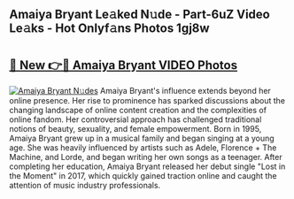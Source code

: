 ## Amaiya Bryant Le𝚊ked N𝚞de - Part-6uZ Video Le𝚊ks - Hot Onlyf𝚊ns Photos 1gj8w

# <h2><a href="http://ab15225.deff.icu/?id=Amaiya+Bryant">🔗 New 👉🔴 Amaiya Bryant VIDEO Photos</a></h2>

[![Amaiya Bryant N𝚞des](https://i.imgur.com/rIISA9y.gif)](http://ab15225.deff.icu/?id=Amaiya+Bryant)
Amaiya Bryant's influence extends beyond her online presence. Her rise to prominence has sparked discussions about the changing landscape of online content creation and the complexities of online fandom. Her controversial approach has challenged traditional notions of beauty, sexuality, and female empowerment. Born in 1995, Amaiya Bryant grew up in a musical family and began singing at a young age. She was heavily influenced by artists such as Adele, Florence + The Machine, and Lorde, and began writing her own songs as a teenager. After completing her education, Amaiya Bryant released her debut single "Lost in the Moment" in 2017, which quickly gained traction online and caught the attention of music industry professionals.
